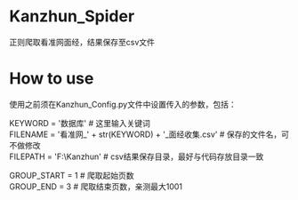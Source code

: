 # Kanzhun_Spider
正则爬取看准网面经，结果保存至csv文件

# How to use
使用之前须在Kanzhun_Config.py文件中设置传入的参数，包括：

KEYWORD = '数据库' # 这里输入关键词  
FILENAME = '看准网_' + str(KEYWORD) + '_面经收集.csv' # 保存的文件名，可不做修改  
FILEPATH = 'F:\Kanzhun' # csv结果保存目录，最好与代码存放目录一致  

GROUP_START = 1 # 爬取起始页数  
GROUP_END = 3 # 爬取结束页数，亲测最大1001

